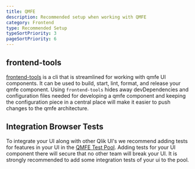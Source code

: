 ```yaml
---
title: QMFE
description: Recommended setup when working with QMFE
category: Frontend
type: Recommended Setup
typeSortPriority: 3
pageSortPriority: 6
---
```


## frontend-tools

[frontend-tools](https://github.com/qlik-trial/frontend-kit/tree/main/packages/frontend-tools) is a cli that is streamlined
for working with qmfe UI components. It can be used to build, start, lint, format, and release your qmfe component. Using
`frontend-tools` hides away devDependencies and configuration files needed for developing a qmfe component and keeping
the configuration piece in a central place will make it easier to push changes to the qmfe architecture.

## Integration Browser Tests

To integrate your UI along with other Qlik UI's we recommend adding tests for features in your UI in the
[QMFE Test Pool](https://github.com/qlik-trial/qmfe-test-pool). Adding tests for your UI component there will secure
that no other team will break your UI. It is strongly recommended to add some integration tests of your ui to the pool.
